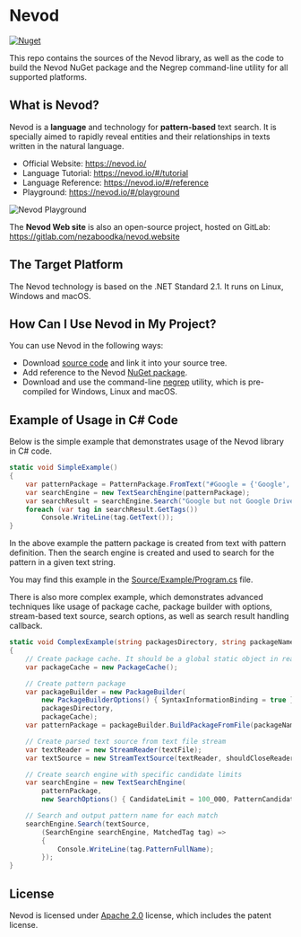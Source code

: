 # Nevod

[![Nuget](https://img.shields.io/nuget/v/Nezaboodka.Nevod)](https://www.nuget.org/packages/Nezaboodka.Nevod/)

This repo contains the sources of the Nevod library, as well as the code to build the Nevod NuGet package
and the Negrep command-line utility for all supported platforms.

## What is Nevod?

Nevod is a **language** and technology for **pattern-based** text search. It is specially
aimed to rapidly reveal entities and their relationships in texts written in the natural language.

- Official Website: https://nevod.io/
- Language Tutorial: https://nevod.io/#/tutorial
- Language Reference: https://nevod.io/#/reference
- Playground: https://nevod.io/#/playground

![Nevod Playground](https://raw.githubusercontent.com/nezaboodka/nevod/main/nevod.jpg)

The **Nevod Web site** is also an open-source project, hosted on GitLab: https://gitlab.com/nezaboodka/nevod.website

## The Target Platform

The Nevod technology is based on the .NET Standard 2.1. It runs on Linux, Windows and macOS.

## How Can I Use Nevod in My Project?

You can use Nevod in the following ways:
- Download [source code](https://github.com/nezaboodka/nevod) and link it into your source tree.
- Add reference to the Nevod [NuGet package](https://www.nuget.org/packages/Nezaboodka.Nevod).
- Download and use the command-line [negrep](https://nevod.io/#/downloads) utility, which is pre-compiled for
Windows, Linux and macOS.

## Example of Usage in C# Code

Below is the simple example that demonstrates usage of the Nevod library in C# code.

```csharp
static void SimpleExample()
{
    var patternPackage = PatternPackage.FromText("#Google = {'Google', ~'Google Drive'};");
    var searchEngine = new TextSearchEngine(patternPackage);
    var searchResult = searchEngine.Search("Google but not Google Drive");
    foreach (var tag in searchResult.GetTags())
        Console.WriteLine(tag.GetText());
}
```

In the above example the pattern package is created from text with pattern definition. Then the
search engine is created and used to search for the pattern in a given text string.

You may find this example in the [Source/Example/Program.cs](Source/Example/Program.cs) file.

There is also more complex example, which demonstrates advanced techniques like usage of
package cache, package builder with options, stream-based text source, search options,
as well as search result handling callback.

```csharp
static void ComplexExample(string packagesDirectory, string packageName, string textFile)
{
    // Create package cache. It should be a global static object in real life
    var packageCache = new PackageCache();

    // Create pattern package
    var packageBuilder = new PackageBuilder(
        new PackageBuilderOptions() { SyntaxInformationBinding = true },
        packagesDirectory,
        packageCache);
    var patternPackage = packageBuilder.BuildPackageFromFile(packageName);

    // Create parsed text source from text file stream
    var textReader = new StreamReader(textFile);
    var textSource = new StreamTextSource(textReader, shouldCloseReader: true, 64_000);

    // Create search engine with specific candidate limits
    var searchEngine = new TextSearchEngine(
        patternPackage,
        new SearchOptions() { CandidateLimit = 100_000, PatternCandidateLimit = 10_000 });

    // Search and output pattern name for each match
    searchEngine.Search(textSource,
        (SearchEngine searchEngine, MatchedTag tag) =>
        {
            Console.WriteLine(tag.PatternFullName);
        });
}
```

## License

Nevod is licensed under [Apache 2.0](LICENSE.txt) license, which includes the patent license.
